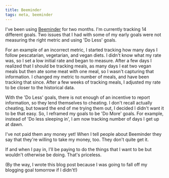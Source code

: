 ```yaml
---
title: Beeminder
tags: meta, beeminder
---
```


I've been using [Beeminder](https://www.beeminder.com/) for two months. I'm currently tracking 14 different goals. Two issues that I had with some of my early goals were not measuring the right metric and using 'Do Less' goals.

For an example of an incorrect metric, I started tracking how many days I follow pescatarian, vegetarian, and vegan diets. I didn't know what my rate was, so I set a low initial rate and began to measure. After a few days I realized that I should be tracking meals, as many days I eat two vegan meals but then ate some meat with one meal, so I wasn't capturing that information. I changed my metric to number of meals, and have been tracking that since. After a few weeks of tracking meals, I adjusted my rate to be closer to the historical data.

With the 'Do Less' goals, there is not enough of an incentive to report information, so they lend themselves to cheating. I don't recall actually cheating, but toward the end of me trying them out, I decided I didn't want it to be that easy. So, I reframed my goals to be 'Do More' goals. For example, instead of 'Do less sleeping in', I am now tracking number of days I get up at dawn.

I've not paid them any money yet! When I tell people about Beeminder they say that they're willing to take my money, too. They don't quite get it.

If and when I pay in, I'll be paying to do the things that I want to be but wouldn't otherwise be doing. That's priceless.

(By the way, I wrote this blog post because I was going to fall off my blogging goal tomorrow if I didn't!)

